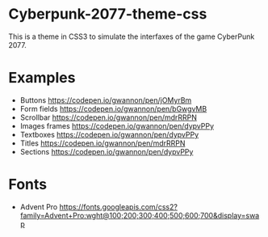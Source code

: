 # Cyberpunk-2077-theme-css

This is a theme in CSS3 to simulate the interfaxes of the game CyberPunk 2077.

# Examples
* Buttons https://codepen.io/gwannon/pen/jOMyrBm
* Form fields https://codepen.io/gwannon/pen/bGwgvMB
* Scrollbar https://codepen.io/gwannon/pen/mdrRRPN
* Images frames https://codepen.io/gwannon/pen/dypvPPy
* Textboxes https://codepen.io/gwannon/pen/dypvPPy
* Titles https://codepen.io/gwannon/pen/mdrRRPN
* Sections https://codepen.io/gwannon/pen/dypvPPy

# Fonts
* Advent Pro https://fonts.googleapis.com/css2?family=Advent+Pro:wght@100;200;300;400;500;600;700&display=swap
